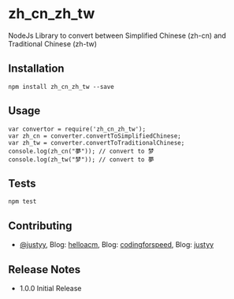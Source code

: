 # zh_cn_zh_tw
NodeJs Library to convert between Simplified Chinese (zh-cn) and Traditional Chinese (zh-tw)


## Installation
```
npm install zh_cn_zh_tw --save
```

## Usage
```
var convertor = require('zh_cn_zh_tw');
var zh_cn = converter.convertToSimplifiedChinese;
var zh_tw = converter.convertToTraditionalChinese;
console.log(zh_cn("夢")); // convert to 梦
console.log(zh_tw("梦")); // convert to 夢
```

## Tests
```
npm test
```

## Contributing
- [@justyy](https://steemit.com/@justyy), Blog: [helloacm](https://helloacm.com), Blog: [codingforspeed](https://codingforspeed.com), Blog: [justyy](https://justyy.com)

## Release Notes
* 1.0.0 Initial Release
